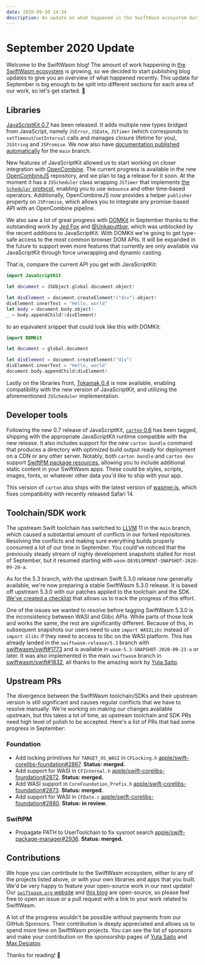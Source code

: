 ```yaml
---
date: 2020-09-30 14:34
description: An update on what happened in the SwiftWasm ecosystem during September 2020.
---
```

# September 2020 Update

Welcome to the SwiftWasm blog! The amount of work happening in [the SwiftWasm
ecosystem](https://github.com/swiftwasm) is growing, so we decided to start publishing blog updates
to give you an overview of what happened recently. This update for September is big enough to be
split into different sections for each area of our work, so let's get started. 🙂

## Libraries

[JavaScriptKit 0.7](https://github.com/swiftwasm/JavaScriptKit/releases/tag/0.7.0) has been
released. It adds multiple new types bridged from JavaScript,
namely `JSError`, `JSDate`, `JSTimer` (which corresponds to `setTimeout`/`setInterval` calls and
manages closure lifetime for you), `JSString` and `JSPromise`. We now also have [documentation
published automatically](https://swiftwasm.github.io/JavaScriptKit/) for the `main` branch.

New features of JavaScriptKit allowed us to start working on closer integration with
[OpenCombine](https://github.com/OpenCombine/OpenCombine). The current progress is available in the
new [OpenCombineJS](https://github.com/swiftwasm/OpenCombineJS) repository, and we plan to tag a
release for it soon. At the moment it has a `JSScheduler` class wrapping `JSTimer` that implements
[the `Scheduler` protocol](https://developer.apple.com/documentation/combine/scheduler), enabling
you to use `debounce` and other time-based operators. Additionally, OpenCombineJS now provides a
helper `publisher` property on `JSPromise`, which allows you to integrate any promise-based API with
an OpenCombine pipeline.

We also saw a lot of great progress with [DOMKit](https://github.com/swiftwasm/DOMKit) in September
thanks to the outstanding work by [Jed Fox](https://jedfox.com/) and
[@Unkaputtbar](https://github.com/Unkaputtbar), which was unblocked by the recent additions to
JavaScriptKit. With DOMKit we're going to get type-safe access to the most common browser DOM APIs.
It will be expanded in the future to support even more features that currently are only available
via JavaScriptKit through force unwrapping and dynamic casting.

That is, compare the current API you get with JavaScriptKit:

```swift
import JavaScriptKit

let document = JSObject.global.document.object!

let divElement = document.createElement!("div").object!
divElement.innerText = "Hello, world"
let body = document.body.object!
_ = body.appendChild!(divElement)
```

to an equivalent snippet that could look like this with DOMKit:

```swift
import DOMKit

let document = global.document

let divElement = document.createElement("div")
divElement.innerText = "Hello, world"
document.body.appendChild(divElement)
```

Lastly on the libraries front, [Tokamak 0.4](https://github.com/TokamakUI/Tokamak/releases) is now
available, enabling compatibility with the new version of JavaScriptKit, and utilizing the
aforementioned `JSScheduler` implementation.

## Developer tools

Following the new 0.7 release of JavaScriptKit, [`carton`
0.6](https://github.com/swiftwasm/carton/releases/tag/0.6.0) has been tagged, shipping with the
appropriate JavaScriptKit runtime compatible with the new release. It also includes support for the
new `carton bundle` command that produces a directory with optimized build output ready for
deployment on a CDN or any other server. Notably, both `carton bundle` and `carton dev` support
[SwiftPM package
resources](https://github.com/apple/swift-evolution/blob/master/proposals/0271-package-manager-resources.md),
allowing you to include additional static content in your SwiftWasm apps. These could be styles,
scripts, images, fonts, or whatever other data you'd like to ship with your app.

This version of `carton` also ships with the latest version of
[wasmer.js](https://github.com/wasmerio/wasmer-js/), which fixes compatibility with 
recently released Safari 14.

## Toolchain/SDK work

The upstream Swift toolchain has switched to [LLVM](http://llvm.org) 11 in the `main` branch,
which caused a substantial amount of conflicts in our forked repositories. Resolving the conflicts
and making sure everything builds properly consumed a lot of our time in September.
You could've noticed that the previously steady stream of nighly development snapshots stalled for
most of September, but it resumed starting with `wasm-DEVELOPMENT-SNAPSHOT-2020-09-20-a`.

As for the 5.3 branch, with the upstream Swift 5.3.0 release now generally available, we're
now preparing a stable SwiftWasm 5.3.0 release. It is based off upstream 5.3.0
with our patches applied to the toolchain and the SDK. [We've created a
checklist](https://github.com/swiftwasm/swift/issues/1759) that allows us to track the
progress of this effort.

One of the issues we wanted to resolve before tagging SwiftWasm 5.3.0 is the inconsistency between
WASI and Glibc APIs. While parts of those look and works the same, the rest are significantly 
different. Because of this, in subsequent snapshots our users need to use `import WASILibc` instead
of `import Glibc` if they need to access to libc on the WASI platform. This has already landed in
the `swiftwasm-release/5.3` branch with [swiftwasm/swift#1773](https://github.com/swiftwasm/swift/pull/1773)
and is available in `wasm-5.3-SNAPSHOT-2020-09-23-a` or later. It was also implemented in the 
main `swiftwasm` branch in [swiftwasm/swift#1832](https://github.com/swiftwasm/swift/pull/1832), all
thanks to the amazing work by [Yuta Saito](https://github.com/sponsors/kateinoigakukun).

## Upstream PRs

The divergence between the SwiftWasm toolchain/SDKs and their upstream version is still significant
and causes regular conflicts that we have to resolve manually. We're working on making our changes
available upstream, but this takes a lot of time, as upstream toolchain and SDK PRs need high level of
polish to be accepted. Here's a list of PRs that had some progress in September:

### Foundation

* Add locking primitives for `TARGET_OS_WASI` in `CFLocking.h`
  [apple/swift-corelibs-foundation#2867](https://github.com/apple/swift-corelibs-foundation/pull/2867).
  **Status: merged.**
* Add support for WASI in `CFInternal.h`
  [apple/swift-corelibs-foundation#2872](https://github.com/apple/swift-corelibs-foundation/pull/2872).
  **Status: merged.**
* Add WASI support in `CoreFoundation_Prefix.h`
  [apple/swift-corelibs-foundation#2873](https://github.com/apple/swift-corelibs-foundation/pull/2873).
  **Status: merged.**
* Add support for WASI in `CFDate.c`
  [apple/swift-corelibs-foundation#2880](https://github.com/apple/swift-corelibs-foundation/pull/2880).
  **Status: in review.**

### SwiftPM

* Propagate PATH to UserToolchain to fix sysroot search
  [apple/swift-package-manager#2936](https://github.com/apple/swift-package-manager/pull/2936).
  **Status: merged.**

## Contributions

We hope you can contribute to the SwiftWasm ecosystem, either to any of the projects listed above,
or with your own libraries and apps that you built. We'd be very happy to feature your open-source
work in our next update! Our [`swiftwasm.org` website](https://github.com/swiftwasm/swiftwasm.org)
and [this blog](https://github.com/swiftwasm/blog.swiftwasm.org) are open-source, so please feel
free to open an issue or a pull request with a link to your work related to SwiftWasm.

A lot of the progress wouldn't be possible without payments from our GitHub Sponsors. Their
contribution is deeply appreciated and allows us to spend more time on SwiftWasm projects. You can
see the list of sponsors and make your contribution on the sponsorship pages of [Yuta
Saito](https://github.com/sponsors/kateinoigakukun) and [Max
Desiatov](https://github.com/sponsors/MaxDesiatov).

Thanks for reading! 👋
